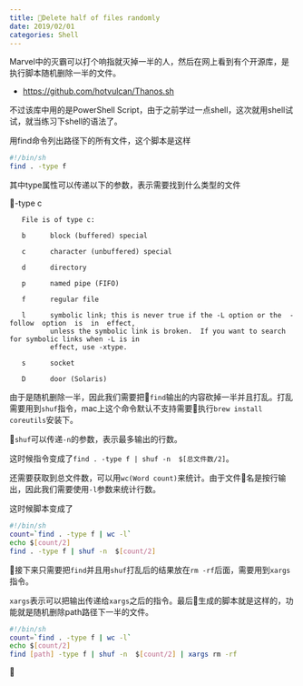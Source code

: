 ```yaml
---
title: Delete half of files randomly
date: 2019/02/01
categories: Shell
---
```


Marvel中的灭霸可以打个响指就灭掉一半的人，然后在网上看到有个开源库，是执行脚本随机删除一半的文件。
- https://github.com/hotvulcan/Thanos.sh

不过该库中用的是PowerShell Script，由于之前学过一点shell，这次就用shell试试，就当练习下shell的语法了。


用find命令列出路径下的所有文件，这个脚本是这样

```sh
#!/bin/sh
find . -type f
```

其中type属性可以传递以下的参数，表示需要找到什么类型的文件

-type c

       File is of type c:

       b      block (buffered) special

       c      character (unbuffered) special

       d      directory

       p      named pipe (FIFO)

       f      regular file

       l      symbolic link; this is never true if the -L option or the  -follow  option  is  in  effect,
              unless the symbolic link is broken.  If you want to search for symbolic links when -L is in
              effect, use -xtype.

       s      socket

       D      door (Solaris)

由于是随机删除一半，因此我们需要把`find`输出的内容砍掉一半并且打乱。打乱需要用到`shuf`指令，mac上这个命令默认不支持需要执行`brew install coreutils`安装下。

`shuf`可以传递`-n`的参数，表示最多输出的行数。

这时候指令变成了`find . -type f | shuf -n  $[总文件数/2]`。

还需要获取到总文件数，可以用`wc(Word count)`来统计。由于文件名是按行输出，因此我们需要使用`-l`参数来统计行数。

这时候脚本变成了
```sh
#!/bin/sh
count=`find . -type f | wc -l`
echo $[count/2]
find . -type f | shuf -n  $[count/2]
```

接下来只需要把`find`并且用`shuf`打乱后的结果放在`rm -rf`后面，需要用到`xargs`指令。

`xargs`表示可以把输出传递给`xargs`之后的指令。最后生成的脚本就是这样的，功能就是随机删除path路径下一半的文件。

```sh
#!/bin/sh
count=`find . -type f | wc -l`
echo $[count/2]
find [path] -type f | shuf -n  $[count/2] | xargs rm -rf
```


